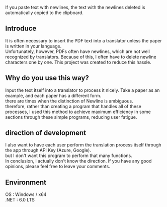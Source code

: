 If you paste text with newlines, the text with the newlines deleted is automatically copied to the clipboard.

## Introduce
It is often necessary to insert the PDF text into a translator unless the paper is written in your language.  
Unfortunately, however, PDFs often have newlines, which are not well recognized by translators. Because of this, I often have to delete newline characters one by one. This project was created to reduce this hassle.

## Why do you use this way?
Input the text itself into a translator to process it nicely. Take a paper as an example, and each paper has a different form.  
there are times when the distinction of Newline is ambiguous.  
therefore, rather than creating a program that handles all of these processes, I used this method to achieve maximum efficiency in some sections through these simple programs, reducing user fatigue.

## direction of development
I also want to have each user perform the translation process itself through the app through API Key (Azure, Google).  
but I don't want this program to perform that many functions.  
In conclusion, I actually don't know the direction. If you have any good opinions, please feel free to leave your comments.

## Environment
OS : Windows / x64  
.NET : 6.0 LTS
